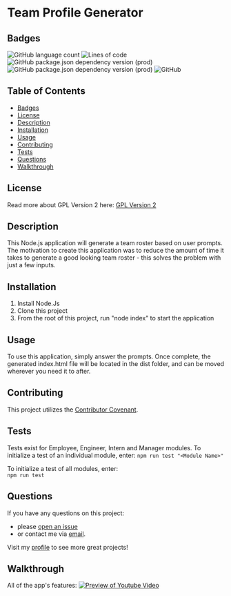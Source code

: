 # Team Profile Generator
## Badges
![GitHub language count](https://img.shields.io/github/languages/count/caeldeth/team-profile-generator?style=plastic)
![Lines of code](https://img.shields.io/tokei/lines/github/caeldeth/team-profile-generator?style=plastic)
![GitHub package.json dependency version (prod)](https://img.shields.io/github/package-json/dependency-version/caeldeth/team-profile-generator/inquirer?style=plastic)
![GitHub package.json dependency version (prod)](https://img.shields.io/github/package-json/dependency-version/caeldeth/team-profile-generator/jest?style=plastic)
![GitHub](https://img.shields.io/github/license/caeldeth/team-profile-generator?style=plastic)

## Table of Contents
  - [Badges](#badges)
  - [License](#license)
  - [Description](#description)
  - [Installation](#installation)
  - [Usage](#usage)
  - [Contributing](#contributing)
  - [Tests](#tests)
  - [Questions](#questions)
  - [Walkthrough](#walkthrough)

## License
Read more about GPL Version 2 here:
[GPL Version 2](https://www.gnu.org/licenses/old-licenses/gpl-2.0.en.html)

## Description
This Node.js application will generate a team roster based on user prompts.  The motivation to create this application was to reduce the amount of time it takes to generate a good looking team roster - this solves the problem with just a few inputs.

## Installation
1) Install Node.Js
2) Clone this project
3) From the root of this project, run "node index" to start the application

## Usage
To use this application, simply answer the prompts. Once complete, the generated index.html file will be located in the dist folder, and can be moved wherever you need it to after.

## Contributing
This project utilizes the [Contributor Covenant](https://www.contributor-covenant.org/version/2/1/code_of_conduct/).

## Tests
Tests exist for Employee, Engineer, Intern and Manager modules.  To initialize a test of an individual module, enter: 
`npm run test "<Module Name>"`  

To initialize a test of all modules, enter:  
`npm run test`


## Questions
If you have any questions on this project:
* please [open an issue](https://github.com/Caeldeth/team-profile-generator/issues)
* or contact me via [email](mailto:tacolejr@gmail.com?subject=[Github%20Question%20-%20team%20profile%20generator]).

Visit my [profile](https://github.com/Caeldeth) to see more great projects!
  
## Walkthrough
All of the app's features:
[![Preview of Youtube Video](./assets/images/teamprofile.gif)](http://www.youtube.com/watch?v=4ysx3aEDApQ "Team Profile Generator Walkthrough")